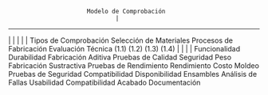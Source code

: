                           Modelo de Comprobación
                                  |
  ____________________________________________________
 |                        |                            |                           |                          |
Tipos de Comprobación   Selección de Materiales  Procesos de Fabricación  Evaluación Técnica
   (1.1)                        (1.2)                     (1.3)                      (1.4)
 |                          |                            |                           |
Funcionalidad            Durabilidad                Fabricación Aditiva         Pruebas de Calidad
Seguridad                Peso                        Fabricación Sustractiva   Pruebas de Rendimiento
Rendimiento              Costo                       Moldeo                    Pruebas de Seguridad
Compatibilidad           Disponibilidad              Ensambles                 Análisis de Fallas
Usabilidad               Compatibilidad              Acabado                   Documentación
